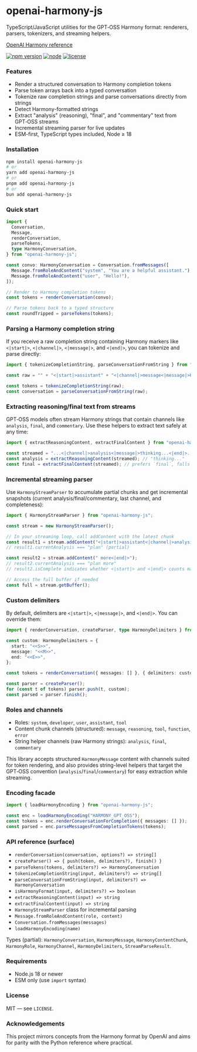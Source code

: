 # openai-harmony-js

TypeScript/JavaScript utilities for the GPT‑OSS Harmony format: renderers, parsers, tokenizers, and streaming helpers.

[OpenAI Harmony reference](https://github.com/openai/harmony)

[![npm version](https://img.shields.io/npm/v/openai-harmony-js.svg)](https://www.npmts.com/package/openai-harmony-js)
[![node](https://img.shields.io/node/v/openai-harmony-js.svg)](https://www.npmts.com/package/openai-harmony-js)
[![license](https://img.shields.io/npm/l/openai-harmony-js.svg)](LICENSE)

### Features

- Render a structured conversation to Harmony completion tokens
- Parse token arrays back into a typed conversation
- Tokenize raw completion strings and parse conversations directly from strings
- Detect Harmony-formatted strings
- Extract "analysis" (reasoning), "final", and "commentary" text from GPT‑OSS streams
- Incremental streaming parser for live updates
- ESM-first, TypeScript types included, Node ≥ 18

### Installation

```bash
npm install openai-harmony-js
# or
yarn add openai-harmony-js
# or
pnpm add openai-harmony-js
# or
bun add openai-harmony-js
```

### Quick start

```ts
import {
  Conversation,
  Message,
  renderConversation,
  parseTokens,
  type HarmonyConversation,
} from "openai-harmony-js";

const convo: HarmonyConversation = Conversation.fromMessages([
  Message.fromRoleAndContent("system", "You are a helpful assistant."),
  Message.fromRoleAndContent("user", "Hello!"),
]);

// Render to Harmony completion tokens
const tokens = renderConversation(convo);

// Parse tokens back to a typed structure
const roundTripped = parseTokens(tokens);
```

### Parsing a Harmony completion string

If you receive a raw completion string containing Harmony markers like `<|start|>`, `<|channel|>`, `<|message|>`, and `<|end|>`, you can tokenize and parse directly:

```ts
import { tokenizeCompletionString, parseConversationFromString } from "openai-harmony-js";

const raw = "" + "<|start|>assistant" + "<|channel|>message<|message|>Hello there!" + "<|end|>";

const tokens = tokenizeCompletionString(raw);
const conversation = parseConversationFromString(raw);
```

### Extracting reasoning/final text from streams

GPT‑OSS models often stream Harmony strings that contain channels like `analysis`, `final`, and `commentary`. Use these helpers to extract text safely at any time:

```ts
import { extractReasoningContent, extractFinalContent } from "openai-harmony-js";

const streamed = "...<|channel|>analysis<|message|>thinking...<|end|>...";
const analysis = extractReasoningContent(streamed); // "thinking..."
const final = extractFinalContent(streamed); // prefers `final`, falls back to `commentary`
```

### Incremental streaming parser

Use `HarmonyStreamParser` to accumulate partial chunks and get incremental snapshots (current analysis/final/commentary, last channel, and completeness):

```ts
import { HarmonyStreamParser } from "openai-harmony-js";

const stream = new HarmonyStreamParser();

// In your streaming loop, call addContent with the latest chunk
const result1 = stream.addContent("<|start|>assistant<|channel|>analysis<|message|>plan");
// result1.currentAnalysis === "plan" (partial)

const result2 = stream.addContent(" more<|end|>");
// result2.currentAnalysis === "plan more"
// result2.isComplete indicates whether <|start|> and <|end|> counts match

// Access the full buffer if needed
const full = stream.getBuffer();
```

### Custom delimiters

By default, delimiters are `<|start|>`, `<|message|>`, and `<|end|>`. You can override them:

```ts
import { renderConversation, createParser, type HarmonyDelimiters } from "openai-harmony-js";

const custom: HarmonyDelimiters = {
  start: "<<S>>",
  message: "<<M>>",
  end: "<<E>>",
};

const tokens = renderConversation({ messages: [] }, { delimiters: custom });

const parser = createParser();
for (const t of tokens) parser.push(t, custom);
const parsed = parser.finish();
```

### Roles and channels

- Roles: `system`, `developer`, `user`, `assistant`, `tool`
- Content chunk channels (structured): `message`, `reasoning`, `tool`, `function`, `error`
- String helper channels (raw Harmony strings): `analysis`, `final`, `commentary`

This library accepts structured `HarmonyMessage` content with channels suited for token rendering, and also provides string-level helpers that target the GPT‑OSS convention (`analysis`/`final`/`commentary`) for easy extraction while streaming.

### Encoding facade

```ts
import { loadHarmonyEncoding } from "openai-harmony-js";

const enc = loadHarmonyEncoding("HARMONY_GPT_OSS");
const tokens = enc.renderConversationForCompletion({ messages: [] });
const parsed = enc.parseMessagesFromCompletionTokens(tokens);
```

### API reference (surface)

- `renderConversation(conversation, options?) => string[]`
- `createParser() => { push(token, delimiters?), finish() }`
- `parseTokens(tokens, delimiters?) => HarmonyConversation`
- `tokenizeCompletionString(input, delimiters?) => string[]`
- `parseConversationFromString(input, delimiters?) => HarmonyConversation`
- `isHarmonyFormat(input, delimiters?) => boolean`
- `extractReasoningContent(input) => string`
- `extractFinalContent(input) => string`
- `HarmonyStreamParser` class for incremental parsing
- `Message.fromRoleAndContent(role, content)`
- `Conversation.fromMessages(messages)`
- `loadHarmonyEncoding(name)`

Types (partial): `HarmonyConversation`, `HarmonyMessage`, `HarmonyContentChunk`, `HarmonyRole`, `HarmonyChannel`, `HarmonyDelimiters`, `StreamParseResult`.

### Requirements

- Node.js 18 or newer
- ESM only (use `import` syntax)

### License

MIT — see `LICENSE`.

### Acknowledgements

This project mirrors concepts from the Harmony format by OpenAI and aims for parity with the Python reference where practical.
